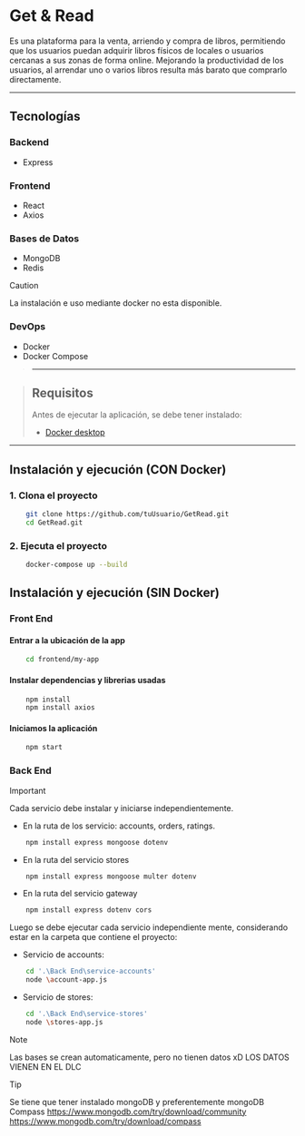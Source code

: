 # Get & Read

Es una plataforma para la venta, arriendo y compra de libros, permitiendo que los usuarios puedan adquirir libros físicos de locales o usuarios cercanas a sus zonas de forma online. Mejorando la productividad de los usuarios, al arrendar uno o varios libros resulta más barato que comprarlo directamente. 

---

## Tecnologías

### Backend
- Express

### Frontend
- React
- Axios

### Bases de Datos
- MongoDB
- Redis

> [!CAUTION]
> La instalación e uso mediante docker no esta disponible.
> ### DevOps
> - Docker
> - Docker Compose

> ---

> ## Requisitos
> Antes de ejecutar la aplicación, se debe tener instalado:
> - [Docker desktop](https://docs.docker.com/desktop/)

---

## Instalación y ejecución (CON Docker)

### 1. Clona el proyecto

```bash
    git clone https://github.com/tuUsuario/GetRead.git
    cd GetRead.git
```

### 2. Ejecuta el proyecto
```bash
    docker-compose up --build
```

## Instalación y ejecución (SIN Docker)

### Front End

#### Entrar a la ubicación de la app
```bash
    cd frontend/my-app
```

#### Instalar dependencias y librerias usadas
```bash
    npm install
    npm install axios
```

#### Iniciamos la aplicación
```bash
    npm start
```


### Back End

> [!IMPORTANT]
> Cada servicio debe instalar y iniciarse independientemente.


- En la ruta de los servicio: accounts, orders, ratings.
```bash
    npm install express mongoose dotenv
```
- En la ruta del servicio stores
```bash
    npm install express mongoose multer dotenv
```
- En la ruta del servicio gateway
```bash
    npm install express dotenv cors
```

Luego se debe ejecutar cada servicio independiente mente, considerando estar en la carpeta
que contiene el proyecto:

- Servicio de accounts:
```bash
    cd '.\Back End\service-accounts'
    node \account-app.js
```

- Servicio de stores:
```bash
    cd '.\Back End\service-stores'
    node \stores-app.js
```


> [!NOTE]
> Las bases se crean automaticamente, pero no tienen datos xD
> LOS DATOS VIENEN EN EL DLC

> [!TIP]
> Se tiene que tener instalado mongoDB y preferentemente mongoDB Compass
> https://www.mongodb.com/try/download/community
> https://www.mongodb.com/try/download/compass